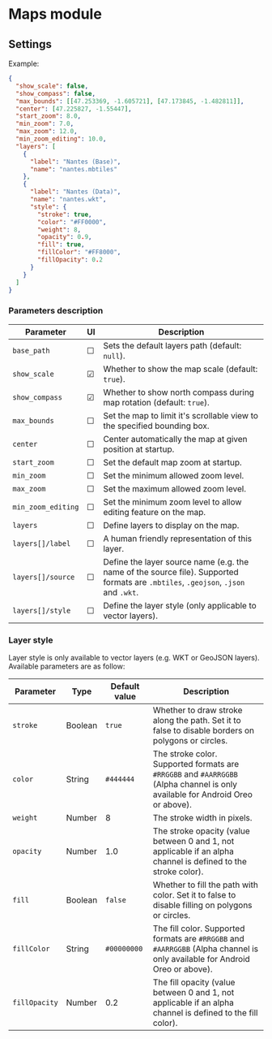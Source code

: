 # Maps module

## Settings

Example:

```json
{
  "show_scale": false,
  "show_compass": false,
  "max_bounds": [[47.253369, -1.605721], [47.173845, -1.482811]],
  "center": [47.225827, -1.55447],
  "start_zoom": 8.0,
  "min_zoom": 7.0,
  "max_zoom": 12.0,
  "min_zoom_editing": 10.0,
  "layers": [
    {
      "label": "Nantes (Base)",
      "name": "nantes.mbtiles"
    },
    {
      "label": "Nantes (Data)",
      "name": "nantes.wkt",
      "style": {
        "stroke": true,
        "color": "#FF0000",
        "weight": 8,
        "opacity": 0.9,
        "fill": true,
        "fillColor": "#FF8000",
        "fillOpacity": 0.2
      }
    }
  ]
}
```

### Parameters description

| Parameter          | UI      | Description                                                                                                                        |
| ------------------ | ------- | ---------------------------------------------------------------------------------------------------------------------------------- |
| `base_path`        | &#9744; | Sets the default layers path (default: `null`).                                                                                    |
| `show_scale`       | &#9745; | Whether to show the map scale (default: `true`).                                                                                   |
| `show_compass`     | &#9745; | Whether to show north compass during map rotation (default: `true`).                                                               |
| `max_bounds`       | &#9744; | Set the map to limit it's scrollable view to the specified bounding box.                                                           |
| `center`           | &#9744; | Center automatically the map at given position at startup.                                                                         |
| `start_zoom`       | &#9744; | Set the default map zoom at startup.                                                                                               |
| `min_zoom`         | &#9744; | Set the minimum allowed zoom level.                                                                                                |
| `max_zoom`         | &#9744; | Set the maximum allowed zoom level.                                                                                                |
| `min_zoom_editing` | &#9744; | Set the minimum zoom level to allow editing feature on the map.                                                                    |
| `layers`           | &#9744; | Define layers to display on the map.                                                                                               |
| `layers[]/label`   | &#9744; | A human friendly representation of this layer.                                                                                     |
| `layers[]/source`  | &#9744; | Define the layer source name (e.g. the name of the source file). Supported formats are `.mbtiles`, `.geojson`, `.json` and `.wkt`. |
| `layers[]/style`   | &#9744; | Define the layer style (only applicable to vector layers).                                                                         |

### Layer style

Layer style is only available to vector layers (e.g. WKT or GeoJSON layers). Available parameters are as follow:

| Parameter     | Type    | Default value | Description                                                                                                                    |
| ------------- | ------- | ------------- | ------------------------------------------------------------------------------------------------------------------------------ |
| `stroke`      | Boolean | `true`        | Whether to draw stroke along the path. Set it to false to disable borders on polygons or circles.                              |
| `color`       | String  | `#444444`     | The stroke color. Supported formats are `#RRGGBB` and `#AARRGGBB` (Alpha channel is only available for Android Oreo or above). |
| `weight`      | Number  | 8             | The stroke width in pixels.                                                                                                    |
| `opacity`     | Number  | 1.0           | The stroke opacity (value between 0 and 1, not applicable if an alpha channel is defined to the stroke color).                 |
| `fill`        | Boolean | `false`       | Whether to fill the path with color. Set it to false to disable filling on polygons or circles.                                |
| `fillColor`   | String  | `#00000000`   | The fill color. Supported formats are `#RRGGBB` and `#AARRGGBB` (Alpha channel is only available for Android Oreo or above).   |
| `fillOpacity` | Number  | 0.2           | The fill opacity (value between 0 and 1, not applicable if an alpha channel is defined to the fill color).                     |
